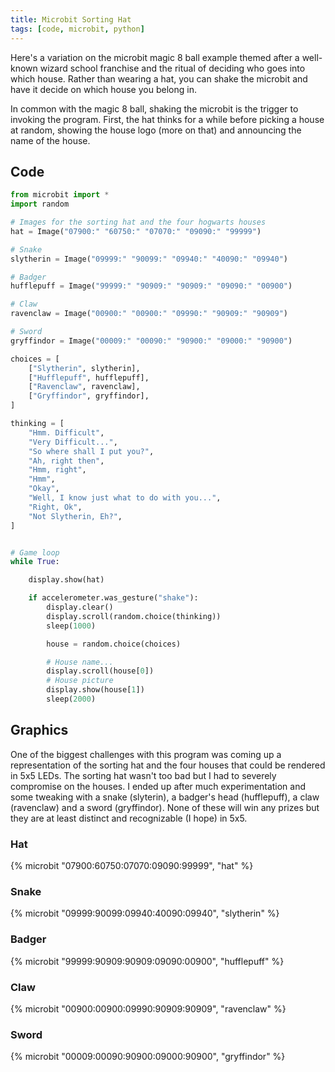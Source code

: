 ```yaml
---
title: Microbit Sorting Hat
tags: [code, microbit, python]
---
```


Here's a variation on the microbit magic 8 ball example themed after a well-known wizard school franchise and the ritual of deciding who goes into which house. Rather 
than wearing a hat, you can shake the microbit and have it decide on which house you belong in. 

In common with the magic 8 ball, shaking the microbit is the trigger to invoking the program. First, the hat thinks for a while before picking a house at random, showing the 
house logo (more on that) and announcing the name of the house. 

## Code

```python
from microbit import *
import random

# Images for the sorting hat and the four hogwarts houses
hat = Image("07900:" "60750:" "07070:" "09090:" "99999")

# Snake
slytherin = Image("09999:" "90099:" "09940:" "40090:" "09940")

# Badger
hufflepuff = Image("99999:" "90909:" "90909:" "09090:" "00900")

# Claw
ravenclaw = Image("00900:" "00900:" "09990:" "90909:" "90909")

# Sword
gryffindor = Image("00009:" "00090:" "90900:" "09000:" "90900")

choices = [
    ["Slytherin", slytherin],
    ["Hufflepuff", hufflepuff],
    ["Ravenclaw", ravenclaw],
    ["Gryffindor", gryffindor],
]

thinking = [
    "Hmm. Difficult",
    "Very Difficult...",
    "So where shall I put you?",
    "Ah, right then",
    "Hmm, right",
    "Hmm",
    "Okay",
    "Well, I know just what to do with you...",
    "Right, Ok",
    "Not Slytherin, Eh?",
]


# Game loop
while True:

    display.show(hat)

    if accelerometer.was_gesture("shake"):
        display.clear()
        display.scroll(random.choice(thinking))
        sleep(1000)

        house = random.choice(choices)

        # House name...
        display.scroll(house[0])
        # House picture
        display.show(house[1])
        sleep(2000)
```

## Graphics

One of the biggest challenges with this program was coming up a representation of the sorting hat and the four houses that could be
rendered in 5x5 LEDs. The sorting hat wasn't too bad but I had to severely compromise on the houses. I ended up after much experimentation 
and some tweaking with a snake (slyterin), a badger's head (hufflepuff), a claw (ravenclaw) and a sword (gryffindor). None of these will 
win any prizes but they are at least distinct and recognizable (I hope) in 5x5.

### Hat

{% microbit "07900:60750:07070:09090:99999", "hat" %}

### Snake

{% microbit "09999:90099:09940:40090:09940", "slytherin" %}

### Badger

{% microbit "99999:90909:90909:09090:00900", "hufflepuff" %}

### Claw

{% microbit "00900:00900:09990:90909:90909", "ravenclaw" %}

### Sword

{% microbit "00009:00090:90900:09000:90900", "gryffindor" %}

